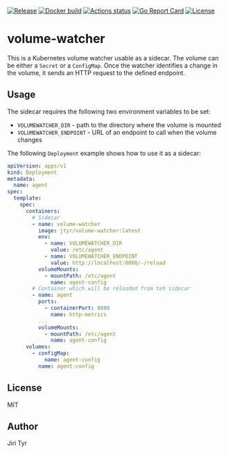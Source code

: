 [![Release](https://img.shields.io/github/release/jtyr/volume-watcher.svg)](https://github.com/jtyr/volume-watcher/releases)
[![Docker build](https://img.shields.io/docker/cloud/build/jtyr/volume-watcher?label=Docker%20build&logo=docker)](https://hub.docker.com/repository/docker/jtyr/volume-watcher)
[![Actions status](https://github.com/jtyr/volume-watcher/actions/workflows/go.yaml/badge.svg)](https://github.com/jtyr/volume-watcher/actions/workflows/go.yaml)
[![Go Report Card](https://goreportcard.com/badge/github.com/jtyr/volume-watcher)](https://goreportcard.com/report/github.com/jtyr/volume-watcher)
[![License](https://img.shields.io/github/license/jtyr/volume-watcher)](LICENSE)


volume-watcher
==============

This is a Kubernetes volume watcher usable as a sidecar. The volume can be
either a `Secret` or a `ConfigMap`. Once the watcher identifies a change in the
volume, it sends an HTTP request to the defined endpoint.


Usage
-----

The sidecar requires the following two environment variables to be set:

- `VOLUMEWATCHER_DIR` - path to the directory where the volume is mounted
- `VOLUMEWATCHER_ENDPOINT` - URL of an endpoint to call when the volume changes

The following `Deployment` example shows how to use it as a sidecar:

```yaml
apiVersion: apps/v1
kind: Deployment
metadata:
  name: agent
spec:
  template:
    spec:
      containers:
        # Sidecar
        - name: volume-watcher
          image: jtyr/volume-watcher:latest
          env:
            - name: VOLUMEWATCHER_DIR
              value: /etc/agent
            - name: VOLUMEWATCHER_ENDPOINT
              value: http://localhost:8080/-/reload
          volumeMounts:
            - mountPath: /etc/agent
              name: agent-config
        # Container which will be reloaded from teh sidecar
        - name: agent
          ports:
            - containerPort: 8080
              name: http-metrics
          ...
          volumeMounts:
            - mountPath: /etc/agent
              name: agent-config
      volumes:
        - configMap:
            name: agent-config
          name: agent-config
```


License
-------

MIT


Author
------

Jiri Tyr
